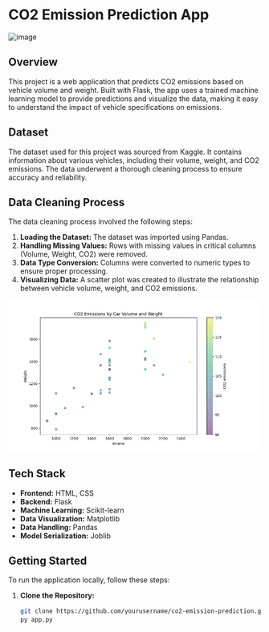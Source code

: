 # CO2 Emission Prediction App

<img width="956" alt="image" src="https://github.com/user-attachments/assets/389305ae-b11e-4dc2-8ac4-a694e90922b1">


## Overview

This project is a web application that predicts CO2 emissions based on vehicle volume and weight. Built with Flask, the app uses a trained machine learning model to provide predictions and visualize the data, making it easy to understand the impact of vehicle specifications on emissions.

## Dataset

The dataset used for this project was sourced from Kaggle. It contains information about various vehicles, including their volume, weight, and CO2 emissions. The data underwent a thorough cleaning process to ensure accuracy and reliability.

## Data Cleaning Process

The data cleaning process involved the following steps:

1. **Loading the Dataset:** The dataset was imported using Pandas.
2. **Handling Missing Values:** Rows with missing values in critical columns (Volume, Weight, CO2) were removed.
3. **Data Type Conversion:** Columns were converted to numeric types to ensure proper processing.
4. **Visualizing Data:** A scatter plot was created to illustrate the relationship between vehicle volume, weight, and CO2 emissions.

![Data Visualization](static/co2_plot.png)

## Tech Stack

- **Frontend:** HTML, CSS
- **Backend:** Flask
- **Machine Learning:** Scikit-learn
- **Data Visualization:** Matplotlib
- **Data Handling:** Pandas
- **Model Serialization:** Joblib

## Getting Started

To run the application locally, follow these steps:

1. **Clone the Repository:**

   ```bash
   git clone https://github.com/yourusername/co2-emission-prediction.git
   py app.py
